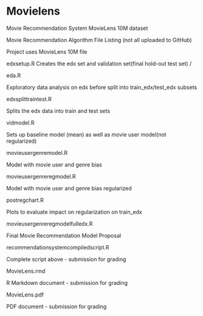 # Movielens
Movie Recommendation System MovieLens 10M dataset

Movie Recommendation Algorithm File Listing (not all uploaded to GitHub)

Project uses MovieLens 10M file


edxsetup.R
Creates the edx set and validation set(final hold-out test set)
/

eda.R

Exploratory data analysis on edx before split into train_edx/test_edx subsets


edxsplittraintest.R

Splits the edx data into train and test sets


vidmodel.R

Sets up baseline model (mean) as well as movie user model(not regularized)


movieusergenremodel.R

Model with movie user and genre bias


movieusergenreregmodel.R

Model with movie user and genre bias regularized


postregchart.R

Plots to evaluate impact on regularization on train_edx


movieusergenreregmodelfulledx.R

Final Movie Recommendation Model Proposal


recommendationsystemcompiledscript.R

Complete script above - submission for grading


MovieLens.rmd

R Markdown document  - submission for grading


MovieLens.pdf

PDF document - submission for grading
